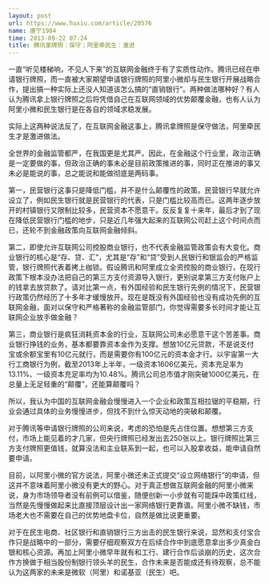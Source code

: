 ```yaml
---
layout: post
url: https://www.huxiu.com/article/20576
name: 康宁1984
time: 2013-09-22 07:24
title: 腾讯拿牌照：保守；阿里牵民生：激进
---
```

一直“听见楼梯响，不见人下来”的互联网金融终于有了实质性动作。腾讯已经在申请银行牌照，而一直被大家期望申请银行牌照的阿里小微却与民生银行开展战略合作，提出搞一种实际上还没人知道该怎么搞的“直销银行”。两种做法哪种好？有人认为腾讯拿上银行牌照之后将凭借自己在互联网领域的优势颠覆金融，也有人认为阿里小微和民生银行是在各自的领域求稳发展。

实际上这两种说法反了，在互联网金融这事上，腾讯拿牌照是保守做法，阿里牵民生才是激进做法。

全世界的金融监管都严，在我国更是尤其严。因此，在金融这个行业里，政治正确是一定要做的事，但政治正确的事未必是目前政策推进的事，同时正在推进的事又未必是能说的事，总之能说和能做彻底是两码事。

第一，民营银行这事只是降低门槛，并不是什么颠覆性的政策。民营银行早就允许设立了，例如民生银行就是民营银行的代表，只是门槛比较高而已。这两年逐步放开的村镇银行又限制比较多，民营资本不愿意干。反反复复十来年，最后才到了现在降低民营银行门槛的地步，只是近几年强大起来的互联网公司赶上这个时间点而已，还轮不到金融政策向互联网金融倾斜。

第二，即使允许互联网公司控股商业银行，也不代表金融监管政策会有大变化。商业银行的核心是“存、贷、汇”，尤其是“存”和“贷”受到人民银行和银监会的严格监管，银行牌照代表着拷上枷锁。假设腾讯和阿里成立全资控股的商业银行，在现行政策下根本没办法把自己的第三方支付资源导入银行，更别说拿第三方支付账户上的钱拿去放贷款了。请对比第一点，有外国经验和民生银行先例的情况下，民营银行政策仍然经历了十多年才缓慢放开。现在是既没有外国经验也没有成功先例的互联网金融，面对以保守和严格著称的金融监管部门，你觉得需要多长时间才能让互联网企业放手做金融？

第三，商业银行是疯狂消耗资本金的行业，互联网公司未必愿意干这个苦差事。商业银行挣钱的业务，基本都要靠资本金作为支撑。想放10亿元贷款，不是说支付宝或余额宝里有10亿元就行，而是需要你有100亿元的资本金才行。以宇宙第一大行工商银行为例，截至2013年上半年，一级资本1606亿美元，资本充足率为13.11%、一级资本充足率均为10.48%。腾讯公司总市值才刚突破1000亿美元，在总量上无足轻重的“颠覆”，还能算颠覆吗？

所以，我认为中国的互联网金融会慢慢进入一个企业和政策互相拉锯的平稳期，行业会通过具体的业务慢慢进步，但找不到什么惊天动地的突破和颠覆。

对于腾讯等申请银行牌照的公司来说，考虑的恐怕是先占住位置。想想第三方支付，市场上能见着的才几家，但央行牌照已经发出去250张以上。银行牌照比第三方支付牌照更值钱，就算没法和主业联系到一起，也可以入股拿收益，能申请自然要申请。

目前，以阿里小微的官方说法，阿里小微还未正式提交“设立网络银行”的申请，但这并不意味着阿里小微没有更大的野心。对于真正想做互联网金融的阿里小微来说，身为市场领导者没有前例可以借鉴，随便创新一小步就有可能踩中政策红线，当然是先慢慢做起来比直接顶层设计出一家网络银行更靠谱。阿里小微不缺钱，市场老大也不需要在自己的优势地盘卡位，自然是做比说更重要。

对于在民生电商、社区银行和直销银行三方出击的民生银行来说，显然和支付宝合作只是战略中的一部分，需要仔细观察双方在后续合作中到底愿意拿出多少真金白银和核心资源。再加上阿里小微早年就有和工行、建行合作后谈崩的历史，这次合作方换做于相当股份制银行领头羊的民生，合作未来是否能成还有待观察，总不能认为这两家的未来是微软（阿里）和诺基亚（民生）吧。

